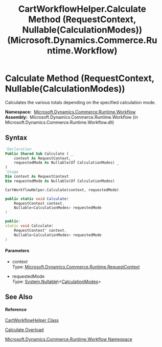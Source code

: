 ﻿---
title: CartWorkflowHelper.Calculate Method (RequestContext, Nullable(CalculationModes)) (Microsoft.Dynamics.Commerce.Runtime.Workflow)
TOCTitle: Calculate Method (RequestContext, Nullable(CalculationModes))
ms:assetid: M:Microsoft.Dynamics.Commerce.Runtime.Workflow.CartWorkflowHelper.Calculate(Microsoft.Dynamics.Commerce.Runtime.RequestContext,System.Nullable{Microsoft.Dynamics.Commerce.Runtime.DataModel.CalculationModes})
ms:mtpsurl: https://technet.microsoft.com/en-us/library/microsoft.dynamics.commerce.runtime.workflow.cartworkflowhelper.calculate(v=AX.60)
ms:contentKeyID: 62206910
ms.date: 05/18/2015
mtps_version: v=AX.60
dev_langs:
- vb
- csharp
- c++
---

# Calculate Method (RequestContext, Nullable(CalculationModes))

Calculates the various totals depending on the specified calculation mode.

**Namespace:**  [Microsoft.Dynamics.Commerce.Runtime.Workflow](microsoft-dynamics-commerce-runtime-workflow-namespace.md)  
**Assembly:**  Microsoft.Dynamics.Commerce.Runtime.Workflow (in Microsoft.Dynamics.Commerce.Runtime.Workflow.dll)

## Syntax

``` vb
'Declaration
Public Shared Sub Calculate ( _
    context As RequestContext, _
    requestedMode As Nullable(Of CalculationModes) _
)
'Usage
Dim context As RequestContext
Dim requestedMode As Nullable(Of CalculationModes)

CartWorkflowHelper.Calculate(context, requestedMode)
```

``` csharp
public static void Calculate(
    RequestContext context,
    Nullable<CalculationModes> requestedMode
)
```

``` c++
public:
static void Calculate(
    RequestContext^ context, 
    Nullable<CalculationModes> requestedMode
)
```

#### Parameters

  - context  
    Type: [Microsoft.Dynamics.Commerce.Runtime.RequestContext](requestcontext-class-microsoft-dynamics-commerce-runtime.md)  

<!-- end list -->

  - requestedMode  
    Type: [System.Nullable](https://technet.microsoft.com/en-us/library/b3h38hb0\(v=ax.60\))\<[CalculationModes](calculationmodes-enumeration-microsoft-dynamics-commerce-runtime-datamodel.md)\>  

## See Also

#### Reference

[CartWorkflowHelper Class](cartworkflowhelper-class-microsoft-dynamics-commerce-runtime-workflow.md)

[Calculate Overload](cartworkflowhelper-calculate-method-microsoft-dynamics-commerce-runtime-workflow.md)

[Microsoft.Dynamics.Commerce.Runtime.Workflow Namespace](microsoft-dynamics-commerce-runtime-workflow-namespace.md)

